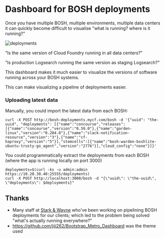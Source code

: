 Dashboard for BOSH deployments
==============================

Once you have multiple BOSH, multiple environments, multiple data centers it can quickly become difficult to visualise "what is running? where is it running?"

![deployments](http://cl.ly/image/1d0F153a271D/Deployments.png)

"Is the same version of Cloud Foundry running in all data centers?"

"Is production Logsearch running the same version as staging Logsearch?"

This dashboard makes it much easier to visualize the versions of software running across your BOSH systems.

This can make visualizing a pipeline of deployments easier.

### Uploading latest data

Manually, you could import the latest data from each BOSH:

```
curl -X POST http://bosh-deployments.mycf.com/bosh -d '{"uuid": "the-uuid", "deployments": [{"name":"concourse","releases":[{"name":"concourse","version":"0.59.0"},{"name":"garden-linux","version":"0.284.0"},{"name":"slack-notification-resource","version":"3"},{"name":"cf-haproxy","version":"5"}],"stemcells":[{"name":"bosh-warden-boshlite-ubuntu-trusty-go_agent","version":"2776"}],"cloud_config":"none"}]}'
```

You could programmatically extract the deployments from each BOSH (where the app is running locally on port 3000)

```
deployments=$(curl -ks -u admin:admin https://10.20.30.40:25555/deployments)
curl -X POST http://localhost:3000/bosh -d "{\"uuid\": \"the-uuid\", \"deployments\": $deployments}"
```

Thanks
------

-	Many staff at [Stark & Wayne](https://starkandwayne.com) who've been working on pipelining BOSH deployments for our clients; which led to the problem being solved "what's actually running everywhere?"
-	https://github.com/jiji262/Bootstrap_Metro_Dashboard was the theme used
